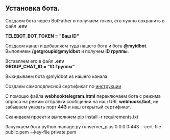 ## Установка бота.

Создаем бота через BotFather и получаем токен, его нужно сохранить в файл **.env** 

**TELEBOT_BOT_TOKEN = "Ваш ID"**

Создаем канал и добавляем туда нашего бота и бота **@myidbot**. Выполняем **/getgroupid@myidbot** и получем **ID группы**. 

Вставляем его в файл **.env**  
**GROUP_CHAT_ID = "ID Группы"** 

Выкидываем бота @myidbot из нашего канала.

Создаем самоподписной сертификат по [инструкции](https://core.telegram.org/bots/self-signed)

С помощю файла **webhooktelegram.html** переключаем бота с режима опроса на режим отправки сообщений на наш URL **webhooks/bot**, не забываем указать порт **443** и наш открытый сертификат.

Скачиваем проект и выполняем pip install -r requirements.txt

Запускаем бота python manage.py runserver_plus 0.0.0.0:443 --cert-file public.pem --key-file private.pem
